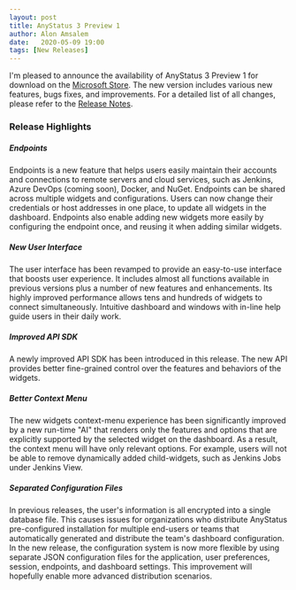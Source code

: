 ```yaml
---
layout: post
title: AnyStatus 3 Preview 1
author: Alon Amsalem
date:   2020-05-09 19:00
tags: [New Releases]
---
```


I'm pleased to announce the availability of AnyStatus 3 Preview 1 for download on the [Microsoft Store](https://www.microsoft.com/en-us/p/anystatus/9p044vpk62sb). The new version includes various new features, bugs fixes, and improvements. For a detailed list of all changes, please refer to the [Release Notes](/docs/release-notes).

### Release Highlights

##### Endpoints

Endpoints is a new feature that helps users easily maintain their accounts and connections to remote servers and cloud services, such as Jenkins, Azure DevOps (coming soon), Docker, and NuGet. Endpoints can be shared across multiple widgets and configurations. Users can now change their credentials or host addresses in one place, to update all widgets in the dashboard. Endpoints also enable adding new widgets more easily by configuring the endpoint once, and reusing it when adding similar widgets.

##### New User Interface

The user interface has been revamped to provide an easy-to-use interface that boosts user experience. It includes almost all functions available in previous versions plus a number of new features and enhancements. Its highly improved performance allows tens and hundreds of widgets to connect simultaneously. Intuitive dashboard and windows with in-line help guide users in their daily work.

##### Improved API SDK

A newly improved API SDK has been introduced in this release. The new API provides better fine-grained control over the features and behaviors of the widgets.

##### Better Context Menu

The new widgets context-menu experience has been significantly improved by a new run-time "AI" that renders only the features and options that are explicitly supported by the selected widget on the dashboard. As a result, the context menu will have only relevant options. For example, users will not be able to remove dynamically added child-widgets, such as Jenkins Jobs under Jenkins View.

##### Separated Configuration Files

In previous releases, the user's information is all encrypted into a single database file. This causes issues for organizations who distribute AnyStatus pre-configured installation for multiple end-users or teams that automatically generated and distribute the team's dashboard configuration. In the new release, the configuration system is now more flexible by using separate JSON configuration files for the application, user preferences, session, endpoints, and dashboard settings. This improvement will hopefully enable more advanced distribution scenarios.
